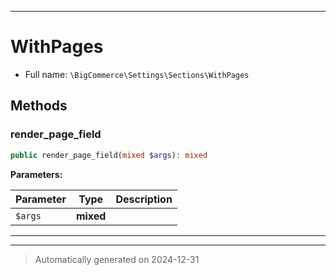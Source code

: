 ***

# WithPages





* Full name: `\BigCommerce\Settings\Sections\WithPages`




## Methods


### render_page_field



```php
public render_page_field(mixed $args): mixed
```








**Parameters:**

| Parameter | Type | Description |
|-----------|------|-------------|
| `$args` | **mixed** |  |





***

***
> Automatically generated on 2024-12-31

